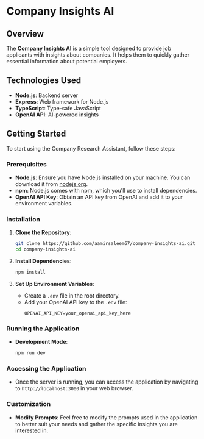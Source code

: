 # Company Insights AI

## Overview

The **Company Insights AI** is a simple tool designed to provide job applicants with insights about companies. It helps them to quickly gather essential information about potential employers.

## Technologies Used

- **Node.js**: Backend server
- **Express**: Web framework for Node.js
- **TypeScript**: Type-safe JavaScript
- **OpenAI API**: AI-powered insights

## Getting Started

To start using the Company Research Assistant, follow these steps:

### Prerequisites

- **Node.js**: Ensure you have Node.js installed on your machine. You can download it from [nodejs.org](https://nodejs.org/).
- **npm**: Node.js comes with npm, which you'll use to install dependencies.
- **OpenAI API Key**: Obtain an API key from OpenAI and add it to your environment variables.

### Installation

1. **Clone the Repository**:

   ```bash
   git clone https://github.com/aamirsaleem67/company-insights-ai.git
   cd company-insights-ai
   ```

2. **Install Dependencies**:

   ```bash
   npm install
   ```

3. **Set Up Environment Variables**:
   - Create a `.env` file in the root directory.
   - Add your OpenAI API key to the `.env` file:
     ```
     OPENAI_API_KEY=your_openai_api_key_here
     ```

### Running the Application

- **Development Mode**:

  ```bash
  npm run dev
  ```

### Accessing the Application

- Once the server is running, you can access the application by navigating to `http://localhost:3000` in your web browser.

### Customization

- **Modify Prompts**: Feel free to modify the prompts used in the application to better suit your needs and gather the specific insights you are interested in.
